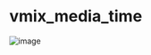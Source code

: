 # vmix_media_time

![image](https://user-images.githubusercontent.com/26873/186619058-7d1698cd-f244-4936-b2e2-41ab38adc27e.png)
